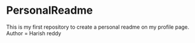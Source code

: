 # PersonalReadme
This is my first repository to create a personal readme on my profile page.
Author = Harish reddy
